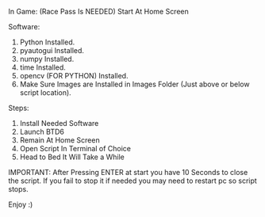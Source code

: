 In Game: 
(Race Pass Is NEEDED)
Start At Home Screen

Software:
1. Python Installed.
2. pyautogui Installed.
3. numpy Installed.
4. time Installed.
5. opencv (FOR PYTHON) Installed.
6. Make Sure Images are Installed in Images Folder (Just above or below script location).

Steps:
1. Install Needed Software
2. Launch BTD6
3. Remain At Home Screen
4. Open Script In Terminal of Choice
5. Head to Bed It Will Take a While


IMPORTANT:
After Pressing ENTER at start you have 10 Seconds to close the script. 
If you fail to stop it if needed you may need to restart pc so script stops.

Enjoy :)

